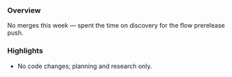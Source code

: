 ### Overview
No merges this week — spent the time on discovery for the flow prerelease push.

### Highlights
- No code changes; planning and research only.
